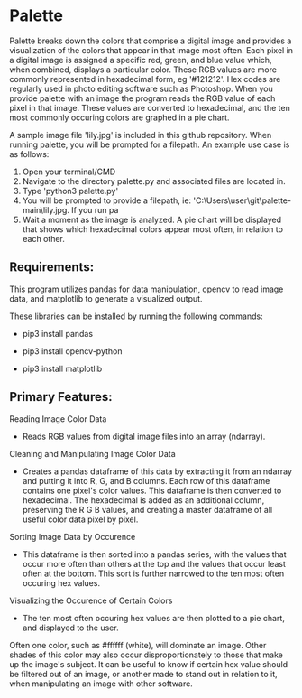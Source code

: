 # Palette

Palette breaks down the colors that comprise a digital image and provides a visualization of the colors that appear in that image most often. Each pixel in a digital image is assigned a specific red, green, and blue value which, when combined, displays a particular color. These RGB values are more commonly represented in hexadecimal form, eg '#121212'. Hex codes are regularly used in photo editing software such as Photoshop. When you provide palette with an image the program reads the RGB value of each pixel in that image. These values are converted to hexadecimal, and the ten most commonly occuring colors are graphed in a pie chart.

A sample image file 'lily.jpg' is included in this github repository. When running palette, you will be prompted for a filepath. An example use case is as follows:

1) Open your terminal/CMD
2) Navigate to the directory palette.py and associated files are located in.
3) Type 'python3 palette.py'
4) You will be prompted to provide a filepath, ie: 'C:\Users\user\git\palette-main\lily.jpg. If you run pa
5) Wait a moment as the image is analyzed. A pie chart will be displayed that shows which hexadecimal colors appear most often, in relation to each other.
 
## Requirements:

This program utilizes pandas for data manipulation, opencv to read image data,
and matplotlib to generate a visualized output.

These libraries can be installed by running the following commands:

* pip3 install pandas

* pip3 install opencv-python

* pip3 install matplotlib

## Primary Features:

Reading Image Color Data
- Reads RGB values from digital image files into an array (ndarray).

Cleaning and Manipulating Image Color Data
- Creates a pandas dataframe of this data by extracting it from an ndarray and putting it into R, G, and B columns. Each row of this dataframe contains one pixel's color values. This dataframe is then converted to hexadecimal. The hexadecimal is added as an additional column, preserving the R G B values, and creating a master dataframe of all useful color data pixel by pixel. 

Sorting Image Data by Occurence
- This dataframe is then sorted into a pandas series, with the values that occur more often than others at the top and the values that occur least often at the bottom. This sort is further narrowed to the ten most often occuring hex values.

Visualizing the Occurence of Certain Colors
- The ten most often occuring hex values are then plotted to a pie chart, and displayed to the user. 

Often one color, such as #ffffff (white), will dominate an image. Other shades of this color may also occur disproportionately to those that make up the image's subject. It can be useful to know if certain hex value should be filtered out of an image, or another made to stand out in relation to it, when manipulating an image with other software.      



